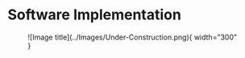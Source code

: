 # Software Implementation

<figure markdown="span">
  ![Image title](../Images/Under-Construction.png){ width="300" }
  <figcaption></figcaption>
</figure>